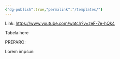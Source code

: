 ```yaml
---
{"dg-publish":true,"permalink":"/templates/"}
---
```


Link: https://www.youtube.com/watch?v=zeF-7e-hQk4

Tabela here

PREPARO:

Lorem impsun
